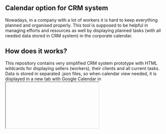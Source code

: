 ## Calendar option for CRM system
Nowadays, in a company with a lot of workers it is hard to keep everything planned and organised properly.
This tool is supposed to be helpful in managing efforts and resources as well 
by displaying planned tasks (with all needed data stored in CRM system) in the corporate calendar.
## How does it works?
This repository contains very simplified CRM system prototype with HTML wildcards for displaying sellers
(workers), their clients and all current tasks. Data is stored in separated .json files, so when 
calendar view needed, it is displayed in a new tab with Google Calendar in <iframe> tag.
If you want to try this by yourself, using [virtual environment](https://docs.python.org/3/library/venv.html)
is highly recommended. Also, make sure you have [Flask](http://flask.pocoo.org/) installed to run web pages. All other needed
libraries can be found in requirements.txt file. 

*Repository isn't developed anymore - this code is left as a memory of my first coursework (and all projects of 1st course in general).*
